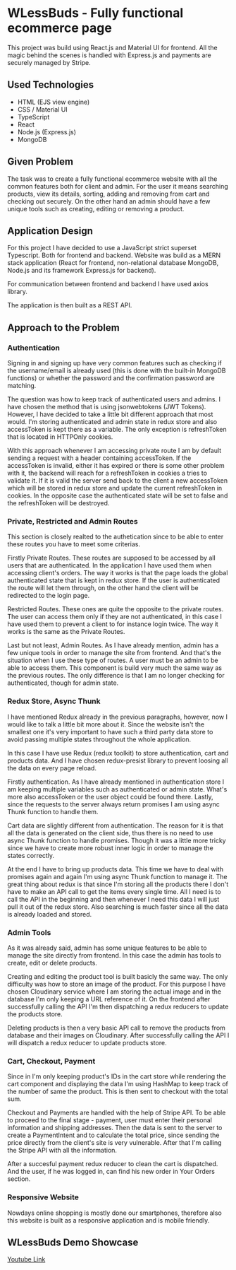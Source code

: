 # WLessBuds - Fully functional ecommerce page

This project was build using React.js and Material UI for frontend. All the magic behind the scenes is handled with Express.js and payments are securely managed by Stripe.

## Used Technologies

- HTML (EJS view engine)
- CSS / Material UI
- TypeScript
- React
- Node.js (Express.js)
- MongoDB

## Given Problem

The task was to create a fully functional ecommerce website with all the common features both for client and admin. For the user it means searching products, view its details, sorting, adding and removing from cart and checking out securely. On the other hand an admin should have a few unique tools such as creating, editing or removing a product.

## Application Design

For this project I have decided to use a JavaScript strict superset Typescript. Both for frontend and backend. Website was build as a MERN stack application (React for frontend, non-relational database MongoDB, Node.js and its framework Express.js for backend).

For communication between frontend and backend I have used axios library.

The application is then built as a REST API.

## Approach to the Problem

### Authentication

Signing in and signing up have very common features such as checking if the username/email is already used (this is done with the built-in MongoDB functions) or whether the password and the confirmation password are matching.

The question was how to keep track of authenticated users and admins. I have chosen the method that is using jsonwebtokens (JWT Tokens). However, I have decided to take a little bit different approach that most would. I'm storing authenticated and admin state in redux store and also accessToken is kept there as a variable. The only exception is refreshToken that is located in HTTPOnly cookies.

With this approach whenever I am accessing private route I am by default sending a request with a header containing accessToken. If the accessToken is invalid, either it has expired or there is some other problem with it, the backend will reach for a refreshToken in cookies a tries to validate it. If it is valid the server send back to the client a new accessToken which will be stored in redux store and update the current refreshToken in cookies. In the opposite case the authenticated state will be set to false and the refreshToken will be destroyed.

### Private, Restricted and Admin Routes

This section is closely realted to the authetication since to be able to enter these routes you have to meet some criterias.

Firstly Private Routes. These routes are supposed to be accessed by all users that are authenticated. In the application I have used them when accessing client's orders. The way it works is that the page loads the global authenticated state that is kept in redux store. If the user is authenticated the route will let them through, on the other hand the client will be redirected to the login page.

Restricted Routes. These ones are quite the opposite to the private routes. The user can access them only if they are not authenticated, in this case I have used them to prevent a client to for instance login twice. The way it works is the same as the Private Routes.

Last but not least, Admin Routes. As I have already mention, admin has a few unique tools in order to manage the site from frontend. And that's the situation when I use these type of routes. A user must be an admin to be able to access them. This component is build very much the same way as the previous routes. The only difference is that I am no longer checking for authenticated, though for admin state.

### Redux Store, Async Thunk

I have mentioned Redux already in the previous paragraphs, however, now I would like to talk a little bit more about it. Since the website isn't the smallest one it's very important to have such a third party data store to avoid passing multiple states throughout the whole application.

In this case I have use Redux (redux toolkit) to store authentication, cart and products data. And I have chosen redux-presist library to prevent loosing all the data on every page reload.

Firstly authentication. As I have already mentioned in authentication store I am keeping multiple variables such as authenticated or admin state. What's more also accessToken or the user object could be found there. Lastly, since the requests to the server always return promises I am using async Thunk function to handle them.

Cart data are slightly different from authentication. The reason for it is that all the data is generated on the client side, thus there is no need to use async Thunk function to handle promises. Though it was a little more tricky since we have to create more robust inner logic in order to manage the states correctly.

At the end I have to bring up products data. This time we have to deal with promises again and again I'm using async Thunk function to manage it. The great thing about redux is that since I'm storing all the products there I don't have to make an API call to get the items every single time. All I need is to call the API in the beginning and then whenever I need this data I will just pull it out of the redux store. Also searching is much faster since all the data is already loaded and stored.

### Admin Tools

As it was already said, admin has some unique features to be able to manage the site directly from frontend. In this case the admin has tools to create, edit or delete products.

Creating and editing the product tool is built basicly the same way. The only difficulty was how to store an image of the product. For this purpose I have chosen Cloudinary service where I am storing the actual image and in the database I'm only keeping a URL reference of it. On the frontend after successfully calling the API I'm then dispatching a redux reducers to update the products store.

Deleting products is then a very basic API call to remove the products from database and their images on Cloudinary. After successfully calling the API I will dispatch a redux reducer to update products store.

### Cart, Checkout, Payment

Since in I'm only keeping product's IDs in the cart store while rendering the cart component and displaying the data I'm using HashMap to keep track of the number of same the product. This is then sent to checkout with the total sum.

Checkout and Payments are handled with the help of Stripe API. To be able to proceed to the final stage - payment, user must enter their personal information and shipping addresses. Then the data is sent to the server to create a PaymentIntent and to calculate the total price, since sending the price directly from the client's site is very vulnerable. After that I'm calling the Stripe API with all the information.

After a succesful payment redux reducer to clean the cart is dispatched. And the user, if he was logged in, can find his new order in Your Orders section.

### Responsive Website

Nowdays online shopping is mostly done our smartphones, therefore also this website is built as a responsive application and is mobile friendly.

## WLessBuds Demo Showcase

[Youtube Link](https://www.youtube.com/watch?v=6_iCTbN71J4)
